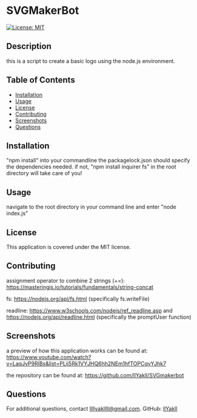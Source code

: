
# SVGMakerBot
[![License: MIT](https://img.shields.io/badge/License-MIT-yellow.svg)](https://opensource.org/licenses/MIT)

## Description
this is a script to create a basic logo using the node.js environment.

## Table of Contents
- [Installation](#installation)
- [Usage](#usage)
- [License](#license)
- [Contributing](#contributing)
- [Screenshots](#screenshots)
- [Questions](#questions)

## Installation
"npm install" into your commandline the packagelock.json should specify the dependencies needed. if not, "npm install inquirer fs" in the root directory will take care of you!

## Usage
navigate to the root directory in your command line and enter "node index.js"

## License
This application is covered under the MIT license.

## Contributing
assignment operator to combine 2 strings (+=):
https://masteringjs.io/tutorials/fundamentals/string-concat

fs:
https://nodejs.org/api/fs.html (specifically fs.writeFile)

readline: https://www.w3schools.com/nodejs/ref_readline.asp and https://nodejs.org/api/readline.html (specifically the promptUser function)

## Screenshots
a preview of how this application works can be found at: https://www.youtube.com/watch?v=LaqJvP9RlBs&list=PLii5Rk1VYJHQ6hh2NEm1hfTOPCqyYJhk7

the repository can be found at: https://github.com/llYakll/SVGmakerbot
## Questions
For additional questions, contact llllyakllll@gmail.com.
GitHub: [llYakll](https://github.com/llYakll)



